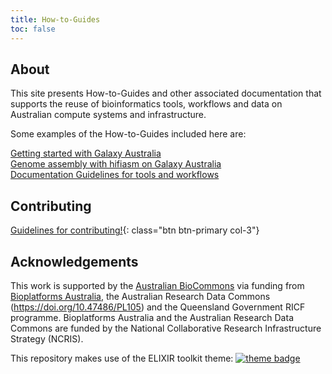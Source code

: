 ```yaml
---
title: How-to-Guides
toc: false
---
```


## About

This site presents How-to-Guides and other associated documentation that supports the reuse of bioinformatics tools, workflows and data on Australian compute systems and infrastructure.

Some examples of the How-to-Guides included here are:

<div class="row row-cols-1 row-cols-md-3 g-3 mb-5">
  <div class="col d-grid">
    <a href="/how-to-guides/galaxy_australia/start_here" class="btn btn-primary h-100">Getting started with Galaxy Australia</a>
  </div>
  <div class="col d-grid">
    <a href="/how-to-guides/genome_assembly/hifi_assembly" class="btn btn-primary h-100">Genome assembly with hifiasm on Galaxy Australia</a>
  </div>
  <div class="col d-grid">
    <a href="/how-to-guides/documentation/DocumentationGuidelines" class="btn btn-primary h-100">Documentation Guidelines for tools and workflows</a>
  </div>
</div>

## Contributing

[Guidelines for contributing!](contributing.md){: class="btn btn-primary col-3"}


## Acknowledgements

This work is supported by the [Australian BioCommons](https://www.biocommons.org.au/) via funding from [Bioplatforms Australia](https://bioplatforms.com/), the Australian Research Data Commons (https://doi.org/10.47486/PL105) and the Queensland Government RICF programme. Bioplatforms Australia and the Australian Research Data Commons are funded by the National Collaborative Research Infrastructure Strategy (NCRIS).

This repository makes use of the ELIXIR toolkit theme: [![theme badge](https://img.shields.io/badge/ELIXIR%20toolkit%20theme-jekyll-blue?color=0d6efd)](https://github.com/ELIXIR-Belgium/elixir-toolkit-theme)
